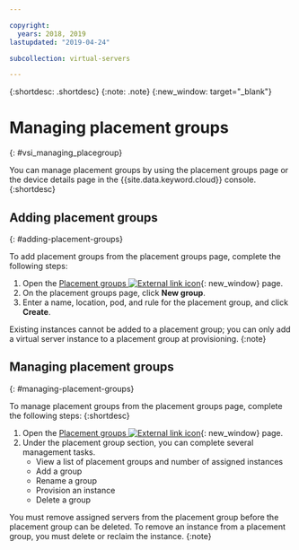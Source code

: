 ```yaml
---

copyright:
  years: 2018, 2019
lastupdated: "2019-04-24"

subcollection: virtual-servers

---
```


{:shortdesc: .shortdesc}
{:note: .note}
{:new_window: target="_blank"}

# Managing placement groups
{: #vsi_managing_placegroup}

You can manage placement groups by using the placement groups page or the device details page in the {{site.data.keyword.cloud}} console.
{:shortdesc}

## Adding placement groups
{: #adding-placement-groups}

To add placement groups from the placement groups page, complete the following steps:

1. Open the [Placement groups ![External link icon](../icons/launch-glyph.svg "External link icon")](https://cloud.ibm.com/gen1/infrastructure/placement-groups){: new_window} page.
2. On the placement groups page, click **New group**.
3. Enter a name, location, pod, and rule for the placement group, and click **Create**.

Existing instances cannot be added to a placement group; you can only add a virtual server instance to a placement group at provisioning. 
{:note}

## Managing placement groups
{: #managing-placement-groups}

To manage placement groups from the placement groups page, complete the following steps:
{:shortdesc}

1. Open the [Placement groups ![External link icon](../icons/launch-glyph.svg "External link icon")](https://cloud.ibm.com/gen1/infrastructure/placement-groups){: new_window} page.
2. Under the placement group section, you can complete several management tasks.
     * View a list of placement groups and number of assigned instances
     * Add a group
     * Rename a group
     * Provision an instance
     * Delete a group
     
You must remove assigned servers from the placement group before the placement group can be deleted. To remove an instance from a placement group, you must delete or reclaim the instance.
{:note}
